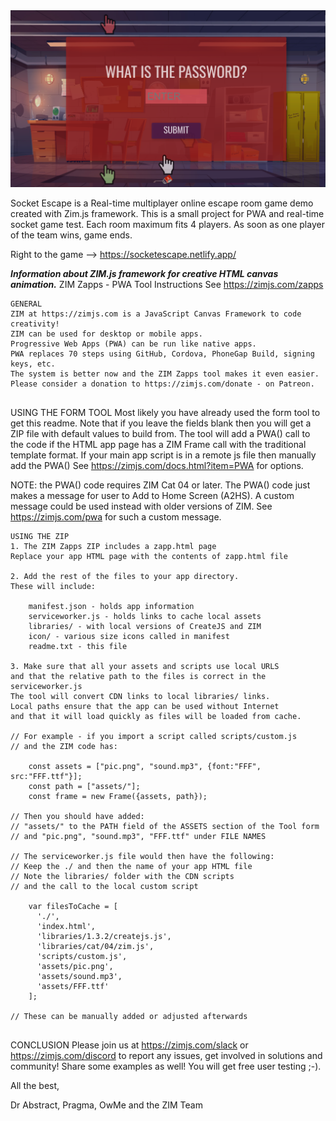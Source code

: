 <img src="https://github.com/howings/socket_escape/blob/main/assets/se.png">

Socket Escape is a Real-time multiplayer online escape room game demo created with Zim.js framework. 
This is a small project for PWA and real-time socket game test.
Each room maximum fits 4 players.
As soon as one player of the team wins, game ends. 

Right to the game --> https://socketescape.netlify.app/


***Information about ZIM.js framework for creative HTML canvas animation.***
ZIM Zapps - PWA Tool Instructions 
See https://zimjs.com/zapps 


~~~~~~~~~~~~~~~~~~~~~~~~~~~~~~~~
GENERAL 
ZIM at https://zimjs.com is a JavaScript Canvas Framework to code creativity!
ZIM can be used for desktop or mobile apps.
Progressive Web Apps (PWA) can be run like native apps.
PWA replaces 70 steps using GitHub, Cordova, PhoneGap Build, signing keys, etc.
The system is better now and the ZIM Zapps tool makes it even easier.
Please consider a donation to https://zimjs.com/donate - on Patreon.


~~~~~~~~~~~~~~~~~~~~~~~~~~~~~~~~
USING THE FORM TOOL 
Most likely you have already used the form tool to get this readme.
Note that if you leave the fields blank then you will get 
a ZIP file with default values to build from.
The tool will add a PWA() call to the code if the HTML app page 
has a ZIM Frame call with the traditional template format.
If your main app script is in a remote js file then manually add the PWA() 
See https://zimjs.com/docs.html?item=PWA for options.

NOTE: the PWA() code requires ZIM Cat 04 or later. 
The PWA() code just makes a message for user to Add to Home Screen (A2HS).
A custom message could be used instead with older versions of ZIM.
See https://zimjs.com/pwa for such a custom message.


~~~~~~~~~~~~~~~~~~~~~~~~~~~~~~~~
USING THE ZIP 
1. The ZIM Zapps ZIP includes a zapp.html page
Replace your app HTML page with the contents of zapp.html file 

2. Add the rest of the files to your app directory.
These will include:

    manifest.json - holds app information
    serviceworker.js - holds links to cache local assets
    libraries/ - with local versions of CreateJS and ZIM
    icon/ - various size icons called in manifest 
    readme.txt - this file

3. Make sure that all your assets and scripts use local URLS
and that the relative path to the files is correct in the serviceworker.js
The tool will convert CDN links to local libraries/ links.
Local paths ensure that the app can be used without Internet
and that it will load quickly as files will be loaded from cache.

// For example - if you import a script called scripts/custom.js 
// and the ZIM code has:

    const assets = ["pic.png", "sound.mp3", {font:"FFF", src:"FFF.ttf"}];
    const path = ["assets/"];
    const frame = new Frame({assets, path});

// Then you should have added:
// "assets/" to the PATH field of the ASSETS section of the Tool form
// and "pic.png", "sound.mp3", "FFF.ttf" under FILE NAMES

// The serviceworker.js file would then have the following:
// Keep the ./ and then the name of your app HTML file
// Note the libraries/ folder with the CDN scripts 
// and the call to the local custom script

    var filesToCache = [
      './',
      'index.html',
      'libraries/1.3.2/createjs.js',
      'libraries/cat/04/zim.js',
      'scripts/custom.js',
      'assets/pic.png',
      'assets/sound.mp3',
      'assets/FFF.ttf'
    ];

// These can be manually added or adjusted afterwards


~~~~~~~~~~~~~~~~~~~~~~~~~~~~~~~~
CONCLUSION 
Please join us at https://zimjs.com/slack or https://zimjs.com/discord 
to report any issues, get involved in solutions and community!
Share some examples as well!  You will get free user testing ;-).

All the best,

Dr Abstract, Pragma, OwMe and the ZIM Team

